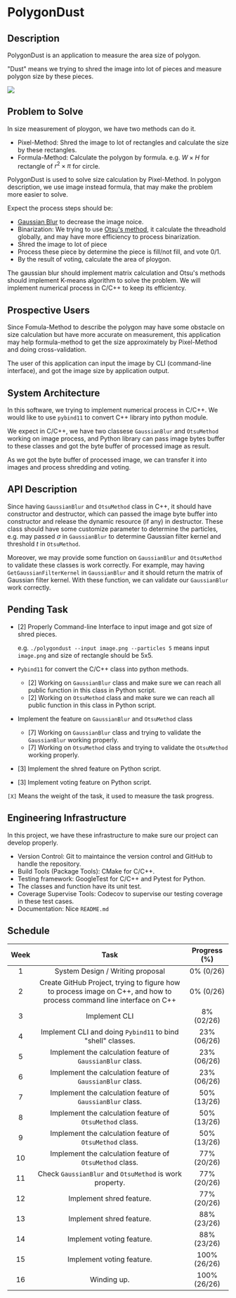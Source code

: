 # PolygonDust

## Description

PolygonDust is an application to measure the area size of polygon.

"Dust" means we trying to shred the image into lot of pieces and measure polygon size by these pieces.

![](https://media.discordapp.net/attachments/950048467294760990/1284862080050135071/image.png?ex=66e82c8f&is=66e6db0f&hm=8f52c071f46be06d7d6d014e8551087f495e2cf1332a784079c4805429e7aea3&=&format=webp&quality=lossless&width=2880&height=848)



## Problem to Solve 

In size measurement of ploygon, we have two methods can do it.

- Pixel-Method: Shred the image to lot of rectangles and calculate the size by these rectangles.
- Formula-Method: Calculate the polygon by formula. e.g. $W \times H$ for rectangle of $r^2 \times \pi$ for circle.



PolygonDust is used to solve size calculation by Pixel-Method. In polygon description, we use image instead formula, that may make the problem more easier to solve.



Expect the process steps should be:

- [Gaussian Blur](https://zh.wikipedia.org/zh-tw/%E9%AB%98%E6%96%AF%E6%A8%A1%E7%B3%8A) to decrease the image noice.
- Binarization: We trying to use [Otsu's method](https://zh.wikipedia.org/wiki/%E5%A4%A7%E6%B4%A5%E7%AE%97%E6%B3%95), it calculate the threadhold globally, and may have more efficiency to process binarization.
- Shred the image to lot of piece
- Process these piece by determine the piece is fill/not fill, and vote 0/1.
- By the result of voting, calculate the area of ploygon.



The gaussian blur should implement matrix calculation and Otsu's methods should implement K-means algorithm to solve the problem. We will implement numerical process in C/C++ to keep its efficientcy.



## Prospective Users

Since Fomula-Method to describe the polygon may have some obstacle on size calculation but have more accurate on measurement, this application may help formula-method to get the size approximately by Pixel-Method and doing cross-validation.

The user of this application can input the image by CLI (command-line interface), and got the image size by application output.



## System Architecture

In this software, we trying to implement numerical process in C/C++. We would like to use `pybind11` to convert C++ library into python module.

We expect in C/C++, we have two classese `GaussianBlur` and `OtsuMethod` working on image process, and Python library can pass image bytes buffer to these classes and got the byte buffer of processed image as result.

As we got the byte buffer of processed image, we can transfer it into images and process shredding and voting.



## API Description

Since having `GaussianBlur` and `OtsuMethod` class in C++, it should have constructor and destructor, which can passed the image byte buffer into constructor and release the dynamic resource (if any) in destructor. These class should have some customize parameter to determine the particles, e.g. may passed $\sigma$ in `GaussianBlur` to determine Gaussian filter kernel and threshold $t$ in `OtsuMethod`.

Moreover, we may provide some function on `GaussianBlur` and `OtsuMethod` to validate these classes is work correctly. For example, may having `GetGaussianFilterKernel` in `GaussianBlur` and it should return the matrix of Gaussian filter kernel. With these function, we can validate our `GaussianBlur` work correctly.



## Pending Task

- [2] Properly Command-line Interface to input image and got size of shred pieces.

  e.g. `./polygondust --input image.png --particles 5` means input `image.png` and size of rectangle should be 5x5.

- `Pybind11` for convert the C/C++ class into python methods.

  - [2] Working on `GaussianBlur` class and make sure we can reach all public function in this class in Python script.
  - [2] Working on `OtsuMethod` class and make sure we can reach all public function in this class in Python script.

- Implement the feature on `GaussianBlur` and `OtsuMethod` class

  - [7] Working on `GaussianBlur` class and trying to validate the `GaussianBlur` working properly.
  - [7] Working on `OtsuMethod` class and trying to validate the `OtsuMethod` working properly.

- [3] Implement the shred feature on Python script.

- [3] Implement voting feature on Python script.



`[X]` Means the weight of the task, it used to measure the task progress.



## Engineering Infrastructure

In this project, we have these infrastructure to make sure our project can develop properly.

- Version Control: Git to maintaince the version control and GitHub to handle the repository.
- Build Tools (Package Tools): CMake for C/C++.
- Testing framework: GoogleTest for C/C++ and Pytest for Python.
- The classes and function have its unit test.
- Coverage Supervise Tools: Codecov to supervise our testing coverage in these test cases.
- Documentation: Nice `README.md`



## Schedule

| Week |                             Task                             | Progress (%) |
| :--: | :----------------------------------------------------------: | :----------: |
|  1   |               System Design / Writing proposal               |  0% (0/26)   |
|  2   | Create GitHub Project, trying to figure how to process image on C++, and how to process command line interface on C++ |  0% (0/26)   |
|  3   |                        Implement CLI                         |  8% (02/26)  |
|  4   | Implement CLI and doing `Pybind11` to bind "shell" classes.  | 23% (06/26)  |
|  5   |  Implement the calculation feature of `GaussianBlur` class.  | 23% (06/26)  |
|  6   |  Implement the calculation feature of `GaussianBlur` class.  | 23% (06/26)  |
|  7   |  Implement the calculation feature of `GaussianBlur` class.  | 50% (13/26)  |
|  8   |   Implement the calculation feature of `OtsuMethod` class.   | 50% (13/26)  |
|  9   |   Implement the calculation feature of `OtsuMethod` class.   | 50% (13/26)  |
|  10  |   Implement the calculation feature of `OtsuMethod` class.   | 77% (20/26)  |
|  11  |   Check `GaussianBlur` and `OtsuMethod` is work property.    | 77% (20/26)  |
|  12  |                   Implement shred feature.                   | 77% (20/26)  |
|  13  |                   Implement shred feature.                   | 88% (23/26)  |
|  14  |                  Implement voting feature.                   | 88% (23/26)  |
|  15  |                  Implement voting feature.                   | 100% (26/26) |
|  16  |                         Winding up.                          | 100% (26/26) |



